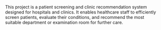 This project is a patient screening and clinic recommendation system designed for hospitals and clinics. It enables healthcare staff to efficiently screen patients, evaluate their conditions, and recommend the most suitable department or examination room for further care.
